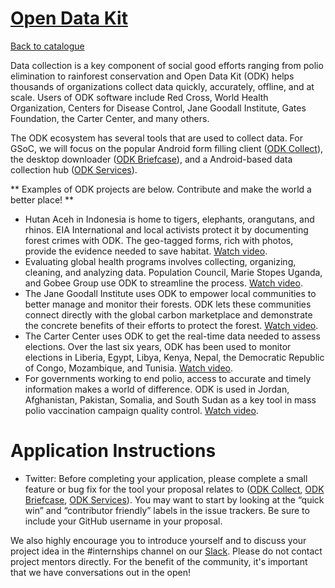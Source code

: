 
# [Open Data Kit](https://opendatakit.org)

[Back to catalogue](../README.md#open-data-kit)

Data collection is a key component of social good efforts ranging from polio elimination to rainforest conservation and Open Data Kit (ODK) helps thousands of organizations collect data quickly, accurately, offline, and at scale. Users of ODK software include Red Cross, World Health Organization, Centers for Disease Control, Jane Goodall Institute, Gates Foundation, the Carter Center, and many others.

The ODK ecosystem has several tools that are used to collect data. For GSoC, we will focus on the popular Android form filling client ([ODK Collect](https://github.com/opendatakit/collect)), the desktop downloader ([ODK Briefcase](https://github.com/opendatakit/briefcase)), and a Android-based data collection hub ([ODK Services](https://github.com/opendatakit/services)).

** Examples of ODK projects are below. Contribute and make the world a better place! **

* Hutan Aceh in Indonesia is home to tigers, elephants, orangutans, and rhinos. EIA International and local activists protect it by documenting forest crimes with ODK. The geo-tagged forms, rich with photos, provide the evidence needed to save habitat. [Watch video](https://vimeo.com/109241884).
* Evaluating global health programs involves collecting, organizing, cleaning, and analyzing data. Population Council, Marie Stopes Uganda, and Gobee Group use ODK to streamline the process. [Watch video](https://vimeo.com/38123850).
* The Jane Goodall Institute uses ODK to empower local communities to better manage and monitor their forests. ODK lets these communities connect directly with the global carbon marketplace and demonstrate the concrete benefits of their efforts to protect the forest. [Watch video](https://youtube.com/watch?v=CNXv8EEs0P8). 
* The Carter Center uses ODK to get the real-time data needed to assess elections. Over the last six years, ODK has been used to monitor elections in Liberia, Egypt, Libya, Kenya, Nepal, the Democratic Republic of Congo, Mozambique, and Tunisia. [Watch video](https://www.youtube.com/watch?v=O-CGzo3m4PA).
* For governments working to end polio, access to accurate and timely information makes a world of difference. ODK is used in Jordan, Afghanistan, Pakistan, Somalia, and South Sudan as a key tool in mass polio vaccination campaign quality control. [Watch video](https://www.youtube.com/embed/zROyvrvt-zk).

# Application Instructions

* Twitter: Before completing your application, please complete a small feature or bug fix for the tool your proposal relates to ([ODK Collect](https://github.com/opendatakit/collect), [ODK Briefcase](https://github.com/opendatakit/briefcase), [ODK Services](https://github.com/opendatakit/services)). You may want to start by looking at the “quick win” and “contributor friendly” labels in the issue trackers. Be sure to include your GitHub username in your proposal.

We also highly encourage you to introduce yourself and to discuss your project idea in the #internships channel on our [Slack](http://slack.opendatakit.org). Please do not contact project mentors directly. For the benefit of the community, it's important that we have conversations out in the open!